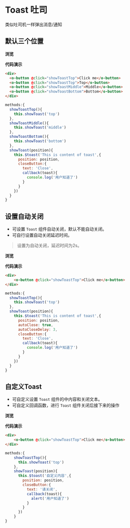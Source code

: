 # Toast 吐司

类似吐司机一样弹出消息/通知

## 默认三个位置

**浏览**

<ClientOnly>
<toast-demo></toast-demo>
</ClientOnly>

**代码演示**

```html
<div>
  <o-button @click="showToastTop">Click me</o-button>
  <o-button @click="showToastTop">Top</o-button>
  <o-button @click="showToastMiddle">Middle</o-button>
  <o-button @click="showToastBottom">Bottom</o-button>
</div>
```
```js
methods:{
  showToastTop(){
    this.showToast('top')
  },
  showToastMiddle(){
    this.showToast('middle')
  },
  showToastBottom(){
    this.showToast('bottom')
  },
  showToast(position){
    this.$toast('This is content of toast',{
      position: position,
      closeButton:{
        text: 'Close',
        callback(toast){
          console.log('用户知道了')
        }
      }
    })
  }
}
```

## 设置自动关闭

- 可设置 `Toast` 组件自动关闭，默认不能自动关闭。
- 可自行设置自动关闭延迟时间。

> 设置为自动关闭，延迟时间为2s。

**浏览**

<ClientOnly>
<toast-auto-demo></toast-auto-demo>
</ClientOnly>

**代码演示**

```html
<div>
    <o-button @click="showToastTop">Click me</o-button>
</div>
```

```js
methods:{
  showToastTop(){
    this.showToast('top')
  },
  showToast(position){
    this.$toast('This is content of toast',{
      position: position,
      autoClose: true,
      autoCloseDelay: 3,
      closeButton:{
        text: 'Close',
        callback(toast){
          console.log('用户知道了')
        }
      }
    })
  }
}
```

## 自定义Toast

- 可自定义设置 `Toast` 组件的中内容和关闭文本。
- 可自定义回调函数，进行 `Toast` 组件关闭后接下来的操作

**浏览**

<ClientOnly>
<toast-custom-demo></toast-custom-demo>
</ClientOnly>

**代码演示**

```html
<div>
    <o-button @click="showToastTop">Click me</o-button>
</div>
```

```js
methods:{
    showToastTop(){
      this.showToast('top')
    },
    showToast(position){
      this.$toast('自定义内容',{
        position: position,
        closeButton:{
          text: '请关闭',
          callback(toast){
            alert('用户知道了')
          }
        }
      })
    }
}
```




